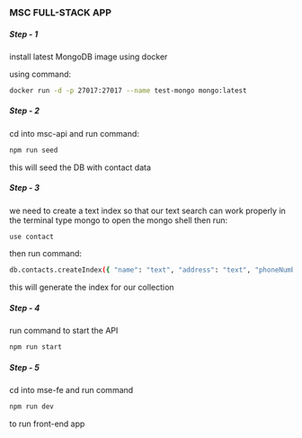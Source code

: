 ### MSC FULL-STACK APP


##### Step - 1
install latest MongoDB image using docker

using command: 

```sh
docker run -d -p 27017:27017 --name test-mongo mongo:latest
```
##### Step - 2 
cd into msc-api and run command:

```sh
npm run seed
```

this will seed the DB with contact data

##### Step - 3 
we need to create a text index so that our text search can work properly 
in the terminal type mongo to open the mongo shell then run:

```sh
use contact
```
then run command:

```sh
db.contacts.createIndex({ "name": "text", "address": "text", "phoneNumber": "text", "email": "text" });
```

this will generate the index for our collection

##### Step - 4
run command to start the API

```sh
npm run start
```

##### Step - 5
cd into mse-fe and run command

```sh
npm run dev
```

to run front-end app
